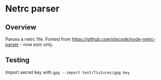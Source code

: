 # Netrc parser

## Overview

Parses a netrc file. Forked from https://github.com/jdxcode/node-netrc-parser - now esm only.

## Testing

Import secret key with `gpg --import test/fixtures/gpg.key`
